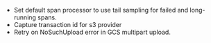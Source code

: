 <!-- To avoid merge conflicts, add items at an arbitrary place in the list. -->

- Set default span processor to use tail sampling for failed and long-running spans.
- Capture transaction id for s3 provider
- Retry on NoSuchUpload error in GCS multipart upload.
